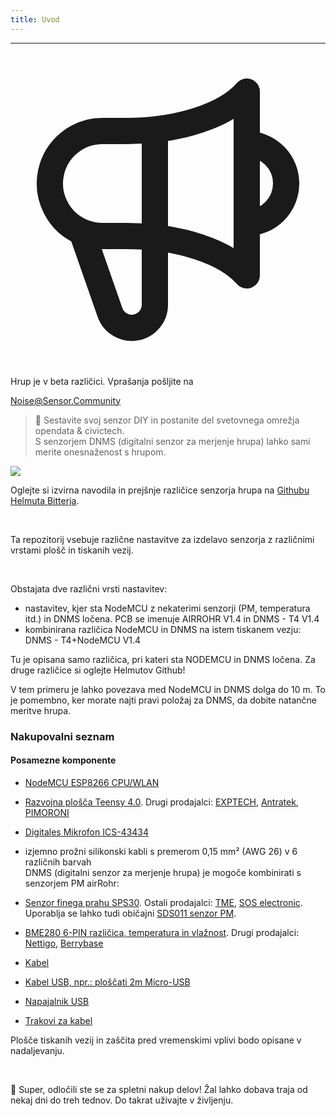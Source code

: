 ```yaml
---
title: Uvod
---
```

---
  <div class="max-w-screen-xl mx-auto pb-5">
    <div class="p-2 rounded-lg bg-indigo-100 shadow-lg sm:p-3">
    <div class="flex items-center">
          <span class="p-2 rounded-lg bg-indigo-500">
                          <svg class="h-8 w-8 text-white" fill="none" viewBox="0 0 24 24" stroke="currentColor">
                <path stroke-linecap="round" stroke-linejoin="round" stroke-width="2" d="M11 5.882V19.24a1.76 1.76 0 01-3.417.592l-2.147-6.15M18 13a3 3 0 100-6M5.436 13.683A4.001 4.001 0 017 6h1.832c4.1 0 7.625-1.234 9.168-3v14c-1.543-1.766-5.067-3-9.168-3H7a3.988 3.988 0 01-1.564-.317z" />
              </svg>
          </span>
        <div class="flex-wrap flex">
          <p class="pt-1 text-indigo-700 font-medium">
              Hrup je v beta različici. Vprašanja pošljite na<p>
        <a href="mailto:Noise@Sensor.Community" class="ml-1 font-medium underline text-white hover:text-yellow-600">
                Noise@Sensor.Community</a>
        </div>
    </div>
  </div>
</div>

> 🚧 Sestavite svoj senzor DIY in postanite del svetovnega omrežja opendata & civictech. <br> S senzorjem DNMS (digitalni senzor za merjenje hrupa) lahko sami merite onesnaženost s hrupom.

<img src="../docs/dnms/dnms-noise-measuring-sensor-kit.jpg" style="display: block; margin: 1em 0" loading="lazy"/>


Oglejte si izvirna navodila in prejšnje različice senzorja hrupa na [Githubu Helmuta Bitterja](https://github.com/hbitter/DNMS/tree/master/Manual).

<br>

Ta repozitorij vsebuje različne nastavitve za izdelavo senzorja z različnimi vrstami plošč in tiskanih vezij.

<br>

Obstajata dve različni vrsti nastavitev:

* nastavitev, kjer sta NodeMCU z nekaterimi senzorji (PM, temperatura itd.) in DNMS ločena. PCB se imenuje AIRROHR V1.4 in DNMS - T4 V1.4
* kombinirana različica NodeMCU in DNMS na istem tiskanem vezju: DNMS - T4+NodeMCU V1.4

Tu je opisana samo različica, pri kateri sta NODEMCU in DNMS ločena. Za druge različice si oglejte Helmutov Github!

V tem primeru je lahko povezava med NodeMCU in DNMS dolga do 10 m. To je pomembno, ker morate najti pravi položaj za DNMS, da dobite natančne meritve hrupa.

### Nakupovalni seznam

#### Posamezne komponente
* [NodeMCU ESP8266 CPU/WLAN](https://www.aliexpress.com/wholesale?groupsort=1&SortType=price_asc&SearchText=nodemcu+v3+esp8266+ch340)
* [Razvojna plošča Teensy 4.0](https://www.pjrc.com/store/teensy40.html). Drugi prodajalci: [EXPTECH](https://www.exp-tech.de/plattformen/teensy/9596/teensy-4.0-development-board), [Antratek](https://www.antratek.de/teensy-4-0), [PIMORONI](https://shop.pimoroni.com/products/teensy-4-0-development-board)
* [Digitales Mikrofon ICS-43434](https://www.tindie.com/products/onehorse/ics43434-i2s-digital-microphone/)
* izjemno prožni silikonski kabli s premerom 0,15 mm² (AWG 26) v 6 različnih barvah
  <br>
  DNMS (digitalni senzor za merjenje hrupa) je mogoče kombinirati s senzorjem PM airRohr:

* [Senzor finega prahu SPS30](https://www.sparkfun.com/products/15103). Ostali prodajalci: [TME](https://www.tme.eu/de/details/sps30/gassensoren/sensirion/1-101638-10/?brutto=1), [SOS electronic](https://www.soselectronic.de/products/sensirion/sps30-2-304234). Uporablja se lahko tudi običajni [SDS011 senzor PM](https://de.aliexpress.com/wholesale?catId=0&initiative_id=AS_20200813122806&SearchText=sds011).
* [BME280 6-PIN različica, temperatura in vlažnost](https://www.aliexpress.com/wholesale?catId=0&initiative_id=SB_20200308040440&SearchText=bme280+-5V+%2B3,3V). Drugi prodajalci: [Nettigo](https://nettigo.eu/products/module-pressure-humidity-and-temperature-sensor-bosch-bme280), [Berrybase](https://www.berrybase.de/bauelemente/sensoren-module/feuchtigkeit/bme680-breakout-board-4in1-sensor-f-252-r-temperatur-luftfeuchtigkeit-luftdruck-und-luftg-252-t)
* [Kabel](http://www.aliexpress.com/wholesale?groupsort=1&SortType=price_asc&SearchText=Dupont+kabel+20cm+ženska-ženska)
* [Kabel USB, npr.: ploščati 2m Micro-USB](https://www.aliexpress.com/wholesale?catId=0&initiative_id=SB_20200308040708&SearchText=micro+usb+ploščati+kabel+2m)
* [Napajalnik USB](https://www.aliexpress.com/wholesale?catId=0&initiative_id=SB_20200308040834&SearchText=single+micro+usb+eu+power+supply)
* [Trakovi za kabel](https://www.aliexpress.com/wholesale?catId=0&initiative_id=SB_20200308040852&SearchText=cable+trakovi)

Plošče tiskanih vezij in zaščita pred vremenskimi vplivi bodo opisane v nadaljevanju.

<br>

🙌 Super, odločili ste se za spletni nakup delov!
Žal lahko dobava traja od nekaj dni do treh tednov.
Do takrat uživajte v življenju️.

